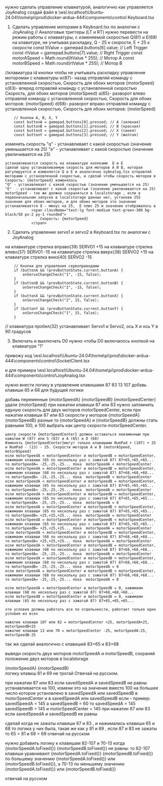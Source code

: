нужно сделать управление клавиатурой, аналогично как управляется JoyAnalog создай файл в
\\wsl.localhost\Ubuntu-24.04\home\pi\prod\docker-ardua-444\components\control Keyboard.tsx

1. Сделать управление моторами в Keyboard.tsx по аналогии с JoyAnalog
        // Аналоговые триггеры (LT и RT) нужно перевести на режим работы с клавиатуры, с изменяемой скоростью Q(81) и E(69) на клавитуре, не учитывая раскладку, Q - 25 к скорости, E + 25 к скорости
        const ltValue = gamepad.buttons[6].value; // Left Trigger
        const rtValue = gamepad.buttons[7].value; // Right Trigger
        const motorASpeed = Math.round(ltValue * 255); // Мотор A
        const motorBSpeed = Math.round(rtValue * 255); // Мотор B

//клавиатура id кнопки чтобы не учитывать раскладку управление моторомаи с клавиатуры
w(87)- назад  отправляй команду с установленной скоростью,  Скорость для обоих моторов {motorSpeed}
s(83)- вперед отправляй команду с установленной скоростью  Скорость, для обоих моторов {motorSpeed}
a(65)- разворот влево отправляй команду с установленной скоростью,  Скорость для обоих моторов: {motorSpeed}
d(68)- разворот вправо отправляй команду с установленной скоростью,  Скорость для обоих моторов: {motorSpeed}

        // Кнопки A, B, X, Y
        const buttonA = gamepad.buttons[0].pressed; // A (зеленая)
        const buttonB = gamepad.buttons[1].pressed; // B (красная)
        const buttonX = gamepad.buttons[2].pressed; // X (синяя)
        const buttonY = gamepad.buttons[3].pressed; // Y (желтая)


изменять скорость
"q" - устанавливает с какой скоростью (значение уменьшается на 25) 
"e"  - устанавливает с какой скоростью (значение увеличивается на 25) 
```
устанавливается скорость на клавиатуре кнопками  Q и E 
сделай одну устанавливаемую скорость для моторов A И B, которая регулируется и изменяется Q и E и аналогично oyAnalog.tsx отправляй моторами с установленной скоростью, и сделай чтобы скорость моторов в Скорость: {motorSpeed} изменялось
"Q" - устанавливает с какой скоростью (значение уменьшается на 25) 
"E"  - устанавливает с какой скоростью (значение увеличивается на 25) 
motorSpeed - так же должно сохраняться в localstorage , если в первоначальном запуске в localstorage данных нет, установи 255 значение для обоих моторов, и для обоих моторов это значение устанавливается Q - минус на 25,  E плюс 25 и значение отображалось в 
            <span className="text-lg font-medium text-green-300 bg-black/50 px-2 py-1 rounded">
                Скорость: {motorSpeed}
            </span>
```

2. Сделать управление servo1 и servo2 в Keyboard.tsx по аналогии с JoyAnalog

на клавиатуре стрелка вправо(39) SERVO1 +15
на клавиатуре стрелка влево(37) SERVO1  -15
на клавиатуре стрелка вверх(38) SERVO2  +15
на клавиатуре стрелка вниз(40) SERVO2  -15

        // Кнопки для управления сервоприводами
        if (buttonA && !prevButtonState.current.buttonA) {
            onServoChangeCheck("1", -15, false);
        }
        if (buttonB && !prevButtonState.current.buttonB) {
            onServoChangeCheck("2", -15, false);
        }
        if (buttonX && !prevButtonState.current.buttonX) {
            onServoChangeCheck("2", 15, false);
        }
        if (buttonY && !prevButtonState.current.buttonY) {
            onServoChangeCheck("1", 15, false);
        }
// клавиатура пробел(32) устанавливает Servo1 и Servo2, ось X и ось Y в 90 градусов

3. Включать и выключать D0
нужно чтобы D0 включалось кнопкой на клавиатуре "1"



привожу код
\\wsl.localhost\Ubuntu-24.04\home\pi\prod\docker-ardua-444\components\control\SocketClient.tsx

и для примера
\\wsl.localhost\Ubuntu-24.04\home\pi\prod\docker-ardua-444\components\control\JoyAnalog.tsx

нужно внести логику в управление клавишами 87 83 13 107
добавь клавиши 65 и 68 для будущей логики

добавь переменные {motorSpeedA} {motorSpeedB} {motorSpeedCenter} удали  {motorSpeed}
при нажатии клавиши 87 или 83 нужно запомнить едуную скорость для двух моторов motorSpeedCenter, если при нажатии клавиши 87 или 83 скорости у моторов {motorSpeedA} {motorSpeedB} разные то {motorSpeedA} и {motorSpeedB} должны стать равными 100, и 100 выбрать как центр скорости motorSpeedCenter.

```
центр скорости {motorSpeedCenter} должен оставаться неизменным при нажатии W (87) или S (83) и A (65) и D (68)
Изменять {motorSpeedCenter}могут только клавишами NumPad + (107) + 25 и NumPad - (13) - 25. Скорости моторов A и B (motorASpeed, motorBSpeed) 
если motorSpeedA = motorSpeedCenter и motorSpeedB = motorSpeedCenter, нажимаем клавиши (65 по нескольку раз с зажатой 87) 87+65,+65,+65... то motorSpeedA= -25,-25,-25... пока  motorSpeedA < motorSpeedCenter
если motorSpeedA = motorSpeedCenter и motorSpeedB = motorSpeedCenter, нажимаем клавиши (68 по нескольку раз с зажатой 87) 87+68,+68,+68... то motorSpeedB= -25,-25,-25... пока  motorSpeedB < motorSpeedCenter
если motorSpeedA < motorSpeedCenter и motorSpeedB = motorSpeedCenter, нажимаем клавиши (65 по нескольку раз с зажатой 87) 87+65,+65,+65... то motorSpeedA= -25,-25,-25... пока  motorSpeedA = motorSpeedCenter
если motorSpeedA > motorSpeedCenter и motorSpeedB = motorSpeedCenter, нажимаем клавиши (65 по нескольку раз с зажатой 87) 87+65,+65,+65... то motorSpeedA= -25,-25,-25... пока  motorSpeedA = 0
если motorSpeedA = motorSpeedCenter и motorSpeedB > motorSpeedCenter, нажимаем клавиши (65 по нескольку раз с зажатой 87) 87+65,+65,+65... то motorSpeedB= +25,+25,+25... пока  motorSpeedA = motorSpeedCenter
если motorSpeedA = motorSpeedCenter и motorSpeedB < motorSpeedCenter, нажимаем клавиши (65 по нескольку раз с зажатой 87) 87+65,+65,+65... то motorSpeedB= +25,+25,+25... пока  motorSpeedA = motorSpeedCenter
если motorSpeedA < motorSpeedCenter и motorSpeedB = motorSpeedCenter, нажимаем клавиши (68 по нескольку раз с зажатой 87) 87+68,+68,+68... то motorSpeedA= +25,+25,+25... пока  motorSpeedA = motorSpeedCenter
если motorSpeedA > motorSpeedCenter и motorSpeedB = motorSpeedCenter, нажимаем клавиши (68 по нескольку раз с зажатой 87) 87+68,+68,+68... то motorSpeedA= -25,-25,-25... пока  motorSpeedA = motorSpeedCenter
если motorSpeedA = motorSpeedCenter и motorSpeedB > motorSpeedCenter, нажимаем клавиши (68 по нескольку раз с зажатой 87) 87+68,+68,+68... то motorSpeedB= -25,-25,-25... пока  motorSpeedA = 0
если motorSpeedA = motorSpeedCenter и motorSpeedB < motorSpeedCenter, нажимаем клавиши (68 по нескольку раз с зажатой 87) 87+68,+68,+68... то motorSpeedA= -25,-25,-25... пока  motorSpeedA = 0

если motorSpeedA = motorSpeedCenter и motorSpeedB = 0, нажимаем клавиши (68 по нескольку раз с зажатой 87) 87+68,+68,+68... 
если motorSpeedB = motorSpeedCenter и motorSpeedA = 0, нажимаем клавиши (65 по нескольку раз с зажатой 87) 87+65,+65,+65... 

эти условия должны работать все по отдельнности, работает только одно условие из всех

нажатие клавиши 107 или 82 = motorSpeedCenter +25, motorSpeedA+25, motorSpeedB+25
нажатие клавиши 13 или 70 = motorSpeedCenter -25, motorSpeedA-25, motorSpeedB-25
```

так же сделай аналогично с клавишей 83+65 и 83+68

выведи скорость двух моторов motorSpeedA и motorSpeedB, сохраняй положение двух моторов в localstorage
<div className="flex flex-col items-center">
<span className="text-lg font-medium text-green-300 bg-black/50 px-2 py-0 rounded">
{motorSpeedA} {motorSpeedB}
</span>
</div>
логику клавиш 81 и 69 не трогай
Отвечай на русском.


при нажатии 87 или 83 если  savedSpeedA и  savedSpeedB не равны устанавливается на 100, измени это на значение вместо 100 на  большее число которое установлено в savedSpeedA или savedSpeedB в motorSpeedCenter и в savedSpeedA или  savedSpeedB  если - пример:
savedSpeedA = 145 а  savedSpeedB = 60 то  savedSpeedA = 145  savedSpeedB = 145 и motorSpeedCenter = 145 при нажатии 87 или 83 если savedSpeedA и  savedSpeedB не равны


сделай когда не зажаты клавиши 87 и 83 , и нажимались клавиши 65 и 68 то логика у них была, такая же как у 81 и 69  , если 87 и 83 не зажаты то 65 = 81 и 68 = 69
отвечай на русском

нужно добавить логику к клавишам 82-107 и 70-13
когда {motorSpeedA.toFixed()} {motorSpeedB.toFixed()} не равны: то 82-107 клавиши уравнивают
{motorSpeedA.toFixed()} {motorSpeedB.toFixed()}  по большему значению {motorSpeedA.toFixed()} или {motorSpeedB.toFixed()},  а 70-13 по меньшему значению
{motorSpeedA.toFixed()} или {motorSpeedB.toFixed()}

отвечай на русском
